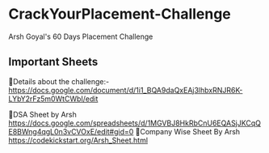 # CrackYourPlacement-Challenge
Arsh Goyal's 60 Days Placement Challenge
## Important Sheets
🔗Details about the challenge:-
https://docs.google.com/document/d/1i1_BQA9daQxEAj3lhbxRNJR6K-LYbY2rFz5m0WtCWbI/edit

🔗DSA Sheet by Arsh
https://docs.google.com/spreadsheets/d/1MGVBJ8HkRbCnU6EQASjJKCqQE8BWng4qgL0n3vCVOxE/edit#gid=0
🔗Company Wise Sheet By Arsh
https://codekickstart.org/Arsh_Sheet.html
